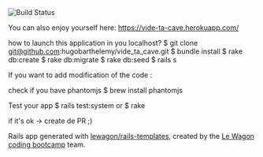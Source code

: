<img src="https://travis-ci.org/hugobarthelemy/vide_ta_cave.svg?branch=master" alt="Build Status" />

You can also enjoy yourself here:
https://vide-ta-cave.herokuapp.com/

how to launch this application in you localhost?
$ git clone git@github.com:hugobarthelemy/vide_ta_cave.git
$ bundle install
$ rake db:create
$ rake db:migrate
$ rake db:seed
$ rails s

If you want to add modification of the code :

check if you have phantomjs
$ brew install phantomjs

Test your app
$ rails test:system
or
$ rake

if it's ok -> create de PR ;)

Rails app generated with [lewagon/rails-templates](https://github.com/lewagon/rails-templates), created by the [Le Wagon coding bootcamp](https://www.lewagon.com) team.
